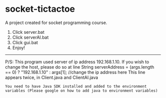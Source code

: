 # socket-tictactoe
A project created for socket programming course.

1. Click server.bat
2. Click serverAI.bat
3. Click gui.bat
4. Enjoy!
---------------------
P/S: 	This program used server of ip address 192.168.1.10. If you wish to change the host, please do so at line
     	String serverAddress = (args.length == 0) ? "192.168.1.10" : args[1]; //change the ip address here
	This line appears twice, in Client.java and ClientAI.java

	You need to have Java SDK installed and added to the environment variables (Please google on how to add java to environment variables)
